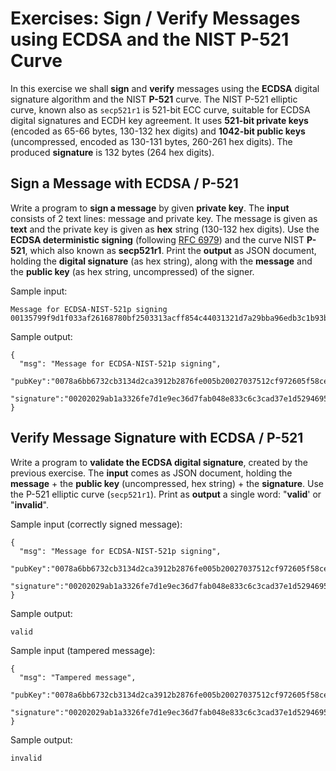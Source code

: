 # Exercises: Sign / Verify Messages using ECDSA and the NIST P-521 Curve

In this exercise we shall **sign** and **verify** messages using the **ECDSA** digital signature algorithm and the NIST **P-521** curve. The NIST P-521 elliptic curve, known also as `secp521r1` is 521-bit ECC curve, suitable for ECDSA digital signatures and ECDH key agreement. It uses **521-bit private keys** \(encoded as 65-66 bytes, 130-132 hex digits\) and **1042-bit public keys** \(uncompressed, encoded as 130-131 bytes, 260-261 hex digits\). The produced **signature** is 132 bytes \(264 hex digits\).

## Sign a Message with ECDSA / P-521

Write a program to **sign a message** by given **private key**. The **input** consists of 2 text lines: message and private key. The message is given as **text** and the private key is given as **hex** string \(130-132 hex digits\). Use the **ECDSA deterministic signing** \(following [RFC 6979](https://tools.ietf.org/html/rfc6979)\) and the curve NIST **P-521**, which also known as **secp521r1**. Print the **output** as JSON document, holding the **digital signature** \(as hex string\), along with the **message** and the **public key** \(as hex string, uncompressed\) of the signer.

Sample input:

```
Message for ECDSA-NIST-521p signing
00135799f9d1f033af26168780bf2503313acff854c44031321d7a29bba96edb3c1b93b9deea55229b1de058196ad69a79c01463e3281d9fcc82afd73aac7fdfa4af
```

Sample output:

```
{
  "msg": "Message for ECDSA-NIST-521p signing",
  "pubKey":"0078a6bb6732cb3134d2ca3912b2876fe005b20027037512cf972605f58ce5908471a1f9817c8d24290fcc943951f3113a7ee3716bd95f0b9c7326843a833ac6a0750021f08f88a6bd397525068300801521d2d97fea32f2c8b0c74dc8e231a4dd73252c4a7398e25ab20dba0a9df3df0c256617e004a9623676b9f3f9a3aa21f57c90ce",
  "signature":"00202029ab1a3326fe7d1e9ec36d7fab048e833c6c3cad37e1d5294695d28e9fd5583c23edaeecb596782a4c85bac27780623c1a9216202f3828991cbeebbeb049d9008270ea623d8d26c5ab89b621bac12c7fa8e9193e4057e16617f80cfc4279537f45169fb949deb3f9936400a130f6859aaa9c929e47c66610e59cc71a9f7ea79e81"
}
```

## Verify Message Signature with ECDSA / P-521

Write a program to **validate the ECDSA digital signature**, created by the previous exercise. The **input** comes as JSON document, holding the **message** + the **public key** \(uncompressed, hex string\) + the **signature**. Use the P-521 elliptic curve \(`secp521r1`\). Print as **output** a single word: "**valid**' or "**invalid**".

Sample input \(correctly signed message\):

```
{
  "msg": "Message for ECDSA-NIST-521p signing",
  "pubKey":"0078a6bb6732cb3134d2ca3912b2876fe005b20027037512cf972605f58ce5908471a1f9817c8d24290fcc943951f3113a7ee3716bd95f0b9c7326843a833ac6a0750021f08f88a6bd397525068300801521d2d97fea32f2c8b0c74dc8e231a4dd73252c4a7398e25ab20dba0a9df3df0c256617e004a9623676b9f3f9a3aa21f57c90ce",
  "signature":"00202029ab1a3326fe7d1e9ec36d7fab048e833c6c3cad37e1d5294695d28e9fd5583c23edaeecb596782a4c85bac27780623c1a9216202f3828991cbeebbeb049d9008270ea623d8d26c5ab89b621bac12c7fa8e9193e4057e16617f80cfc4279537f45169fb949deb3f9936400a130f6859aaa9c929e47c66610e59cc71a9f7ea79e81"
}
```

Sample output:

```
valid
```

Sample input \(tampered message\):

```
{
  "msg": "Tampered message",
  "pubKey":"0078a6bb6732cb3134d2ca3912b2876fe005b20027037512cf972605f58ce5908471a1f9817c8d24290fcc943951f3113a7ee3716bd95f0b9c7326843a833ac6a0750021f08f88a6bd397525068300801521d2d97fea32f2c8b0c74dc8e231a4dd73252c4a7398e25ab20dba0a9df3df0c256617e004a9623676b9f3f9a3aa21f57c90ce",
  "signature":"00202029ab1a3326fe7d1e9ec36d7fab048e833c6c3cad37e1d5294695d28e9fd5583c23edaeecb596782a4c85bac27780623c1a9216202f3828991cbeebbeb049d9008270ea623d8d26c5ab89b621bac12c7fa8e9193e4057e16617f80cfc4279537f45169fb949deb3f9936400a130f6859aaa9c929e47c66610e59cc71a9f7ea79e81"
}
```

Sample output:

```
invalid
```



